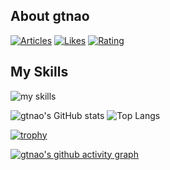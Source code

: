 ## About gtnao

[![Articles](https://badgen.org/img/zenn/gtnao/articles?style=plastic)](https://zenn.dev/gtnao)
[![Likes](https://badgen.org/img/zenn/gtnao/likes?style=plastic)](https://zenn.dev/gtnao)
[![Rating](https://badgen.org/img/atcoder/gtnao/rating/algorithm?style=plastic)](https://atcoder.jp/users/gtnao?contestType=algo)

## My Skills
<img alt="my skills" src="https://skillicons.dev/icons?theme=light&perline=8&i=c,cpp,rust,go,ruby,java,ts,js,nodejs,py,lua,html,css,rails,react,nextjs,aws,gcp,terraform,github,githubactions,docker,kubernetes,linux,mysql,neovim" />

![gtnao's GitHub stats](https://github-readme-stats.vercel.app/api?username=gtnao&show_icons=true&theme=gruvbox)
![Top Langs](https://github-readme-stats.vercel.app/api/top-langs/?username=gtnao&layout=compact&theme=gruvbox)

[![trophy](https://github-profile-trophy.vercel.app/?username=gtnao&theme=gruvbox)](https://github.com/ryo-ma/github-profile-trophy)

[![gtnao's github activity graph](https://github-readme-activity-graph.vercel.app/graph?username=gtnao&theme=gruvbox)](https://github.com/ashutosh00710/github-readme-activity-graph)

<!--
**gtnao/gtnao** is a ✨ _special_ ✨ repository because its `README.md` (this file) appears on your GitHub profile.

Here are some ideas to get you started:

- 🔭 I’m currently working on ...
- 🌱 I’m currently learning ...
- 👯 I’m looking to collaborate on ...
- 🤔 I’m looking for help with ...
- 💬 Ask me about ...
- 📫 How to reach me: ...
- 😄 Pronouns: ...
- ⚡ Fun fact: ...
-->
